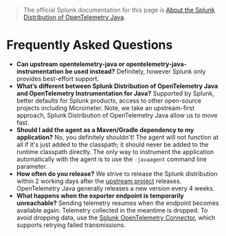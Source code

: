 > The official Splunk documentation for this page is [About the Splunk Distribution of OpenTelemetry Java](https://docs.splunk.com/Observability/gdi/get-data-in/application/java/splunk-java-otel-distribution.html#nav-About-Splunk-OTel-Java).

# Frequently Asked Questions

- **Can upstream opentelemetry-java or opentelemetry-java-instrumentation be used instead?** Definitely, however Splunk
  only provides best-effort support.
- **What’s different between Splunk Distribution of OpenTelemetry Java and OpenTelemetry Instrumentation for Java?**
  Supported by Splunk, better defaults for Splunk products, access to other open-source projects including Micrometer.
  Note, we take an upstream-first approach, Splunk Distribution of OpenTelemetry Java allow us to move fast.
- **Should I add the agent as a Maven/Gradle dependency to my application?** No, you definitely shouldn't! The agent
  will not function at all if it's just added to the classpath; it should never be added to the runtime classpath
  directly. The only way to instrument the application automatically with the agent is to use the `-javaagent` command
  line parameter.
- **How often do you release?** We strive to release the Splunk distribution within 2 working days after
  the [upstream project](https://github.com/open-telemetry/opentelemetry-java-instrumentation/releases)
  releases. OpenTelemetry Java generally releases a new version every 4 weeks.
- **What happens when the exporter endpoint is temporarily unreachable?** Sending telemetry resumes when the endpoint becomes available again. Telemetry collected in the meantime is dropped. To avoid dropping data, 
  use the [Splunk OpenTelemetry Connector](https://github.com/signalfx/splunk-otel-collector), which supports retrying failed transmissions.